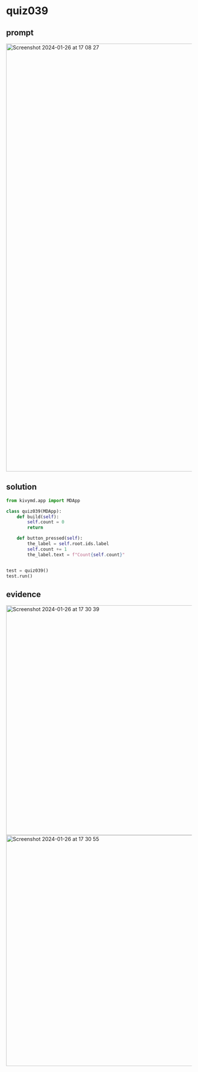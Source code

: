 # quiz039

## prompt
<img width="1162" alt="Screenshot 2024-01-26 at 17 08 27" src="https://github.com/ayyyane/unit3_g11/assets/142702159/5b8601a9-236f-4719-9e74-878388b76e55">

## solution

```.py
from kivymd.app import MDApp

class quiz039(MDApp):
    def build(self):
        self.count = 0
        return

    def button_pressed(self):
        the_label = self.root.ids.label
        self.count += 1
        the_label.text = f"Count{self.count}"


test = quiz039()
test.run()

```

## evidence
<img width="624" alt="Screenshot 2024-01-26 at 17 30 39" src="https://github.com/ayyyane/unit3_g11/assets/142702159/a789d1bf-84ed-4381-be38-622ce9888271">
<img width="627" alt="Screenshot 2024-01-26 at 17 30 55" src="https://github.com/ayyyane/unit3_g11/assets/142702159/384e5977-59de-4a50-b077-4925ebed41b7">

